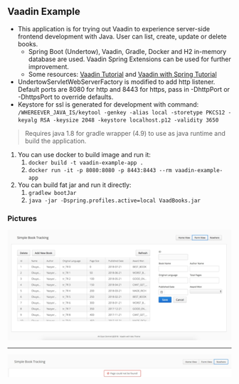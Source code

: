 ## Vaadin Example

- This application is for trying out Vaadin to experience server-side frontend development with Java. User can list,
  create, update or delete books.
    - Spring Boot (Undertow), Vaadin, Gradle, Docker and H2 in-memory database are used. Vaadin Spring Extensions can be
      used for further improvement.
    - Some resources: [Vaadin Tutorial](https://vaadin.com/docs/v8/framework/tutorial.html)
      and [Vaadin with Spring Tutorial](http://vaadin.github.io/spring-tutorial)
- UndertowServletWebServerFactory is modified to add http listener. Default ports are 8080 for http and 8443 for https,
  pass in -DhttpPort or -DhttpsPort to override defaults.
- Keystore for ssl is generated for development with command:
  `/WHEREEVER_JAVA_IS/keytool -genkey -alias local -storetype PKCS12 -keyalg RSA -keysize 2048 -keystore localhost.p12 -validity 3650`

> Requires java 1.8 for gradle wrapper (4.9) to use as java runtime and build the application.

1. You can use docker to build image and run it:
    1. `docker build -t vaadin-example-app .`
    2. `docker run -it -p 8080:8080 -p 8443:8443 --rm vaadin-example-app`
2. You can build fat jar and run it directly:
    1. `gradlew bootJar`
    2. `java -jar -Dspring.profiles.active=local VaadBooks.jar`

### Pictures

![1][1]

---

![2][2]

[1]: readme-resources/1.jpg "List Books"

[2]: readme-resources/2.jpg "Not Found"
